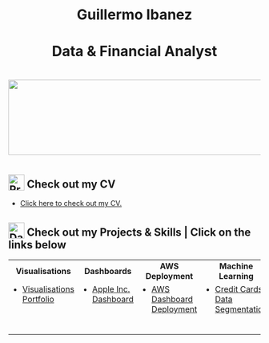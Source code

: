 
<div align="center">
  <h1>Guillermo Ibanez</h1>
  <p>
  </p>
  <h1>
    Data & Financial Analyst
</h1>
   <h1><img src="https://user-images.githubusercontent.com/74038190/221352987-68da234d-4d62-4e9d-9d7f-098dc657c2dc.gif" width="700" height="150"><h1>
</div>
<div>
  <h2>
    <img src="https://raw.githubusercontent.com/Tarikul-Islam-Anik/Animated-Fluent-Emojis/master/Emojis/Objects/Clipboard.png" alt="Presentation Icon" width="32" height="32" style="vertical-align: -0.25em;"> 
    Check out my CV
  </h2>
  <ul>
    <li><a href="https://github.com/GuillermoIbanez/CV_Guillermo_Ibanez/blob/main/README.md">Click here to check out my CV.</a></li>
  </ul>
</div>
<div>
  <h2>
    <img src="https://raw.githubusercontent.com/Tarikul-Islam-Anik/Animated-Fluent-Emojis/master/Emojis/Objects/Bar%20Chart.png" alt="Data Icon" width="32" height="32" style="vertical-align: -0.25em;">
    Check out my Projects & Skills | Click on the links below
  </h2>
<table>
  <tr>
    <td align="center"><b>Visualisations</b></td>
    <td align="center"><b>Dashboards</b></td>
    <td align="center"><b>AWS Deployment</b></td>
    <td align="center"><b>Machine Learning</b></td>
    <td align="center"><b>AI Automation</b></td>
    <td align="center"><b>HTML</b></td>
    <td align="center"><b>Render Deployment</b></td>
  </tr>
  <tr>
    <td align="left" valign="top">
      <ul style="margin-top: 0; padding-left: 20px; text-align: left;">
        <li><a href="https://github.com/GuillermoIbanez/Visualisations_Portfolio/blob/main/README.md">Visualisations Portfolio</a></li>
      </ul>
    </td>
    </td>
      <td align="left" valign="top">
      <ul style="margin-top: 0; padding-left: 20px; text-align: left;">
        <li><a href="https://github.com/GuillermoIbanez/Dashboards/blob/main/README.md">Apple Inc. Dashboard</a></li>
      </ul>
    </td>
        </td>
      <td align="left" valign="top">
      <ul style="margin-top: 0; padding-left: 20px; text-align: left;">
        <li><a href="https://github.com/GuillermoIbanez/Project-AWS_Dashboard_Deployment/blob/main/README.md">AWS Dashboard Deployment</a></li>
      </ul>
    </td>
    <td align="left" valign="top">
      <ul style="margin-top: 0; padding-left: 20px; text-align: left;">
        <li><a href="https://github.com/GuillermoIbanez/Project-Machine_Learning/blob/main/README.md">Credit Cards Data Segmentation</a></li>
      </ul>
    </td>
    <td align="left" valign="top">
      <ul style="margin-top: 0; padding-left: 20px; text-align: left;">
        <li><a href="https://github.com/GuillermoIbanez/Project-AI_Automation/blob/main/README.md">Customers Orders Extraction | Matching</a></li>
      </ul>
    </td>
        <td align="left" valign="top">
      <ul style="margin-top: 0; padding-left: 20px; text-align: left;">
        <li><a href="https://github.com/GuillermoIbanez/Project-HTML/blob/main/README.md">HTML CV</a></li>
      </ul>
    </td>
        <td align="left" valign="top">
      <ul style="margin-top: 0; padding-left: 20px; text-align: left;">
        <li><a href="https://github.com/GuillermoIbanez/Project-Render_Dashboard_deployment/blob/main/README.md">Render Dashboard Deployment</a></li>
      </ul>
  </tr>
</table>

